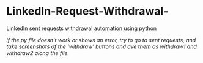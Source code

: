 # LinkedIn-Request-Withdrawal-
LinkedIn sent requests withdrawal automation using python



_if the py file doesn't work or shows an error, try to go to sent requests, and take screenshots of the 'withdraw' buttons and ave them as withdraw1 and withdraw2 along the file._
